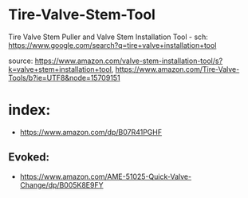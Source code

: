 # Tire-Valve-Stem-Tool
Tire Valve Stem Puller and Valve Stem Installation Tool - sch: https://www.google.com/search?q=tire+valve+installation+tool

source: https://www.amazon.com/valve-stem-installation-tool/s?k=valve+stem+installation+tool, https://www.amazon.com/Tire-Valve-Tools/b?ie=UTF8&node=15709151

# index:
- https://www.amazon.com/dp/B07R41PGHF

## Evoked:
- https://www.amazon.com/AME-51025-Quick-Valve-Change/dp/B005K8E9FY
